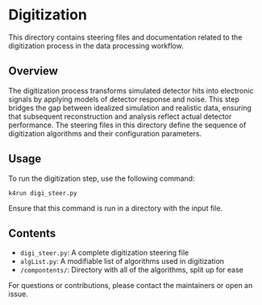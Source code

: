 # Digitization

This directory contains steering files and documentation related to the digitization process in the data processing workflow.

## Overview

The digitization process transforms simulated detector hits into electronic signals by applying models of detector response and noise. This step bridges the gap between idealized simulation and realistic data, ensuring that subsequent reconstruction and analysis reflect actual detector performance. The steering files in this directory define the sequence of digitization algorithms and their configuration parameters.

## Usage

To run the digitization step, use the following command:

```
k4run digi_steer.py
```

Ensure that this command is run in a directory with the input file.

## Contents

- `digi_steer.py`: A complete digitization steering file
- `algList.py`: A modifiable list of algorithms used in digitization
- `/compontents/`: Directory with all of the algorithms, split up for ease

For questions or contributions, please contact the maintainers or open an issue.